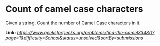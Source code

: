 # Count of camel case characters
Given a string. Count the number of Camel Case characters in it.

**Link:** _https://www.geeksforgeeks.org/problems/find-the-camel3348/1?page=1&difficulty=School&status=unsolved&sortBy=submissions_
